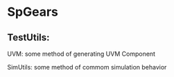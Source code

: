 # SpGears
## TestUtils:
UVM: some method of generating UVM Component

SimUtils: some method of commom simulation behavior

